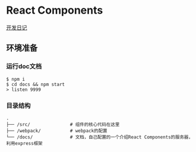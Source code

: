 # React Components

[开发日记](https://github.com/chinaqstar/react-components/tree/master/diaries)

## 环境准备

### 运行doc文档
```
$ npm i
$ cd docs && npm start
> listen 9999
```

### 目录结构
```
.
├── /src/               # 组件的核心代码在这里
├── /webpack/           # webpack的配置
└── /docs/              # 文档，自己配置的一个介绍React Components的服务器，利用express框架
```
